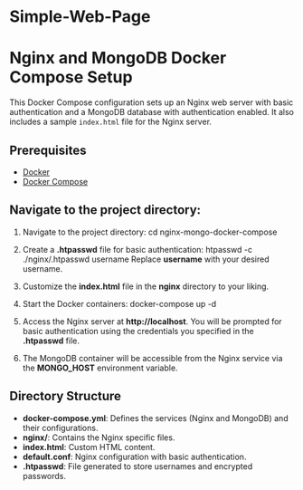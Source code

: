 # Simple-Web-Page
# Nginx and MongoDB Docker Compose Setup

This Docker Compose configuration sets up an Nginx web server with basic authentication and a MongoDB database with authentication enabled. It also includes a sample `index.html` file for the Nginx server.

## Prerequisites

- [Docker](https://docs.docker.com/get-docker/)
- [Docker Compose](https://docs.docker.com/compose/install/)


## Navigate to the project directory:
1. Navigate to the project directory:
   cd nginx-mongo-docker-compose

2. Create a **.htpasswd** file for basic authentication:
   htpasswd -c ./nginx/.htpasswd username
   Replace **username** with your desired username.
3. Customize the **index.html** file in the **nginx** directory to your       liking.

4. Start the Docker containers:
   docker-compose up -d
5. Access the Nginx server at **http://localhost**. You will be prompted 
   for basic authentication using the credentials you specified in the 
   **.htpasswd** file.

6. The MongoDB container will be accessible from the Nginx service via the 
   **MONGO_HOST** environment variable.

## Directory Structure
- **docker-compose.yml**: Defines the services (Nginx and MongoDB) and   
  their configurations.
- **nginx/**: Contains the Nginx specific files.
- **index.html**: Custom HTML content.
- **default.conf**: Nginx configuration with basic authentication.
- **.htpasswd**: File generated to store usernames and encrypted passwords.





